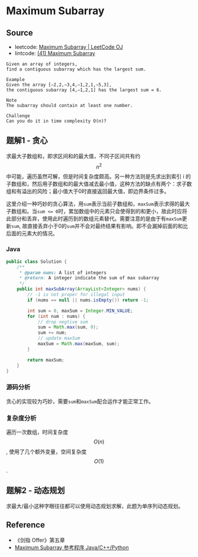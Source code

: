 # Maximum Subarray

## Source

- leetcode: [Maximum Subarray | LeetCode OJ](https://leetcode.com/problems/maximum-subarray/)
- lintcode: [(41) Maximum Subarray](http://www.lintcode.com/en/problem/maximum-subarray/)

```
Given an array of integers,
find a contiguous subarray which has the largest sum.

Example
Given the array [−2,2,−3,4,−1,2,1,−5,3],
the contiguous subarray [4,−1,2,1] has the largest sum = 6.

Note
The subarray should contain at least one number.

Challenge
Can you do it in time complexity O(n)?
```

## 题解1 - 贪心

求最大子数组和，即求区间和的最大值，不同子区间共有约 $$n^2$$ 中可能，遍历虽然可解，但是时间复杂度颇高。另一种方法则是先求出到索引 i 的子数组和，然后用子数组和的最大值减去最小值，这种方法的缺点有两个：求子数组和有溢出的风险；最小值大于0时直接返回最大值，即边界条件过多。

这里介绍一种巧妙的贪心算法，用`sum`表示当前子数组和，`maxSum`表示求得的最大子数组和。当`sum <= 0`时，累加数组中的元素只会使得到的和更小，故此时应将此部分和丢弃，使用此时遍历到的数组元素替代。需要注意的是由于有`maxSum`更新`sum`, 故直接丢弃小于0的`sum`并不会对最终结果有影响。即不会漏掉前面的和比后面的元素大的情况。

### Java

```java
public class Solution {
    /**
     * @param nums: A list of integers
     * @return: A integer indicate the sum of max subarray
     */
    public int maxSubArray(ArrayList<Integer> nums) {
        // -1 is not proper for illegal input
        if (nums == null || nums.isEmpty()) return -1;

        int sum = 0, maxSum = Integer.MIN_VALUE;
        for (int num : nums) {
            // drop negtive sum
            sum = Math.max(sum, 0);
            sum += num;
            // update maxSum
            maxSum = Math.max(maxSum, sum);
        }

        return maxSum;
    }
}
```

### 源码分析

贪心的实现较为巧妙，需要`sum`和`maxSum`配合运作才能正常工作。

### 复杂度分析

遍历一次数组，时间复杂度 $$O(n)$$, 使用了几个额外变量，空间复杂度 $$O(1)$$.

## 题解2 - 动态规划

求最大/最小这种字眼往往都可以使用动态规划求解，此题为单序列动态规划。

## Reference

- 《剑指 Offer》第五章
- [Maximum Subarray 参考程序 Java/C++/Python](http://www.jiuzhang.com/solutions/maximum-subarray/)
